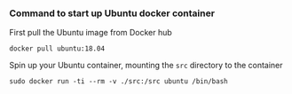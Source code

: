 ### Command to start up Ubuntu docker container

First pull the Ubuntu image from Docker hub

`docker pull ubuntu:18.04`

Spin up your Ubuntu container, mounting the `src` directory to the container

`sudo docker run -ti --rm -v ./src:/src ubuntu /bin/bash` 
